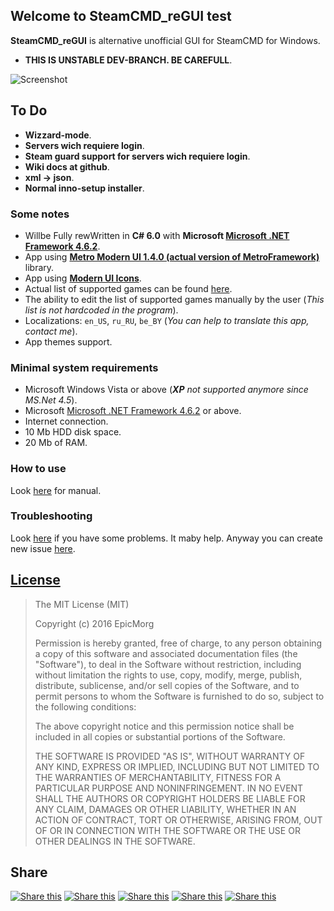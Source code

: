 ## Welcome to SteamCMD_reGUI test ##

**SteamCMD_reGUI** is alternative unofficial GUI for SteamCMD for Windows.
 
 - **THIS IS UNSTABLE DEV-BRANCH. BE CAREFULL**.

![Screenshot](https://i.imgur.com/WsziReL.jpg)

## To Do ##
- **Wizzard-mode**.
- **Servers wich requiere login**.
- **Steam guard support for servers wich requiere login**.
- **Wiki docs at github**.
- **xml -> json**.
- **Normal inno-setup installer**.

### Some notes ### 
- Willbe Fully rewWritten in **C# 6.0** with **Microsoft [Microsoft .NET Framework 4.6.2](https://www.microsoft.com/en-us/download/details.aspx?id=53344 "Link for download")**.
- App using **[Metro Modern UI 1.4.0 (actual version of MetroFramework)](http://www.nuget.org/packages/MetroModernUI/ "nuget")** library.
- App using **[Modern UI Icons](https://github.com/Templarian/WindowsIcons/ "Official github")**.
- Actual list of supported games can be found [here](https://github.com/stamepicmorg/SteamCMD_reGUI/blob/master/source/SteamCMD_reGUI_Client/Servers.xml).
- The ability to edit the list of supported games manually by the user (*This list is not hardcoded in the program*).
- Localizations: `en_US`, `ru_RU`, `be_BY` (*You can help to translate this app, contact me*).
- App themes support.

 

### Minimal system requirements  ###
- Microsoft Windows Vista or above (***XP*** *not supported anymore since MS.Net 4.5*).
- Microsoft [Microsoft .NET Framework 4.6.2](http://www.microsoft.com/en-US/download/details.aspx?id=53344 "Link for download") or above. 
- Internet connection.
- 10 Mb HDD disk space.
- 20 Mb of RAM.

### How to use ###

Look [here](# "How to use this app") for manual. 

### Troubleshooting ###

Look [here](# "Troubleshooting") if you have some problems. It maby help. Anyway you can create new issue [here](https://github.com/stamepicmorg/SteamCMD_reGUI/issues).

## [License](https://github.com/stamepicmorg/SteamCMD_reGUI/blob/master/LICENSE) ##

> The MIT License (MIT)
> 
> Copyright (c) 2016 EpicMorg
> 
> Permission is hereby granted, free of charge, to any person obtaining a copy
> of this software and associated documentation files (the "Software"), to deal
> in the Software without restriction, including without limitation the rights
> to use, copy, modify, merge, publish, distribute, sublicense, and/or sell
> copies of the Software, and to permit persons to whom the Software is
> furnished to do so, subject to the following conditions:
> 
> The above copyright notice and this permission notice shall be included in all
> copies or substantial portions of the Software.
> 
> THE SOFTWARE IS PROVIDED "AS IS", WITHOUT WARRANTY OF ANY KIND, EXPRESS OR
> IMPLIED, INCLUDING BUT NOT LIMITED TO THE WARRANTIES OF MERCHANTABILITY,
> FITNESS FOR A PARTICULAR PURPOSE AND NONINFRINGEMENT. IN NO EVENT SHALL THE
> AUTHORS OR COPYRIGHT HOLDERS BE LIABLE FOR ANY CLAIM, DAMAGES OR OTHER
> LIABILITY, WHETHER IN AN ACTION OF CONTRACT, TORT OR OTHERWISE, ARISING FROM,
> OUT OF OR IN CONNECTION WITH THE SOFTWARE OR THE USE OR OTHER DEALINGS IN THE
> SOFTWARE.

## Share ##
[![Share this](https://i.imgur.com/PXjThdc.png)](https://who.ec/ipO) [![Share this](https://i.imgur.com/lA6idgl.png)](https://who.ec/irO) [![Share this](https://i.imgur.com/BxKPNrz.png)](https://who.ec/isO) [![Share this](https://i.imgur.com/4sMcG7s.png)](https://who.ec/itO) [![Share this](https://i.imgur.com/GezvpRx.png)](https://who.ec/iuO)
